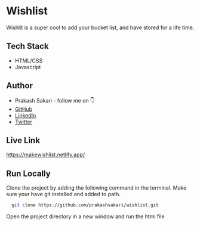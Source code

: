 
# Wishlist

Wishlit is a super cool to add your bucket list, and have stored for a life time.


## Tech Stack

- HTML/CSS
- Javascript


## Author

-   Prakash Sakari - follow me on 👇
-   [GitHub](https://www.github.com/prakashsakari)
-   [LinkedIn](https://www.linkedin.com/in/prakashsakari/)
-   [Twitter](https://twitter.com/prakashsakari)


## Live Link

https://makewishlist.netlify.app/


## Run Locally

Clone the project by adding the following command in the terminal.
Make sure your have git installed and added to path.

```bash
  git clone https://github.com/prakashsakari/wishlist.git
```

Open the project directory in a new window and run the html file


